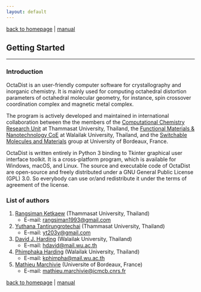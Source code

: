 ```yaml
---
layout: default
---
```

[back to homepage](./) | [manual](./manual.md)

## Getting Started
***

### Introduction

OctaDist is an user-friendly computer software for crystallography and inorganic chemistry. 
It is mainly used for computing octahedral distortion parameters of octahedral molecular geometry, for instance, spin crossover coordination complex and magnetic metal complex.

The program is actively developed and maintained in international collaboration between 
the the members of the [Computational Chemistry Research Unit][CCRU] at Thammasat University, Thailand, 
the [Functional Materials & Nanotechnology CoE][FunLab] at Walailak University, Thailand, and 
the [Switchable Molecules and Materials][SWM] group at University of Bordeaux, France.

OctaDist is written entirely in Python 3 binding to Tkinter graphical user interface toolkit. 
It is a cross-platform program, which is available for Windows, macOS, and Linux. 
The source and executable code of OctaDist are open-source and freely distributed under a GNU General Public License (GPL) 3.0.
So everybody can use or/and redistribute it under the terms of agreement of the license.

[CCRU]: https://sites.google.com/site/compchem403/
[FunLab]: https://www.funtechwu.com/
[SWM]: http://www.icmcb-bordeaux.cnrs.fr/spip.php?rubrique85


### List of authors

1. [Rangsiman Ketkaew](https://sites.google.com/site/rangsiman1993) (Thammasat University, Thailand) 
    - E-mail: rangsiman1993@gmail.com
2. [Yuthana Tantirungrotechai](https://sites.google.com/site/compchem403/people/faculty/yuthana) (Thammasat University, Thailand)
    - E-mail: yt203y@gmail.com
3. [David J. Harding](https://www.funtechwu.com/david-j-harding) (Walailak University, Thailand)
    - E-mail: hdavid@mail.wu.ac.th
4. [Phimphaka Harding](https://www.funtechwu.com/phimphaka-harding) (Walailak University, Thailand)
    - E-mail: kphimpha@mail.wu.ac.th
5. [Mathieu Marchivie](http://www.icmcb-bordeaux.cnrs.fr/spip.php?article562&lang=fr) (Universite of Bordeaux, France)
    - E-mail: mathieu.marchivie@icmcb.cnrs.fr



[back to homepage](./) | [manual](./manual.md)
